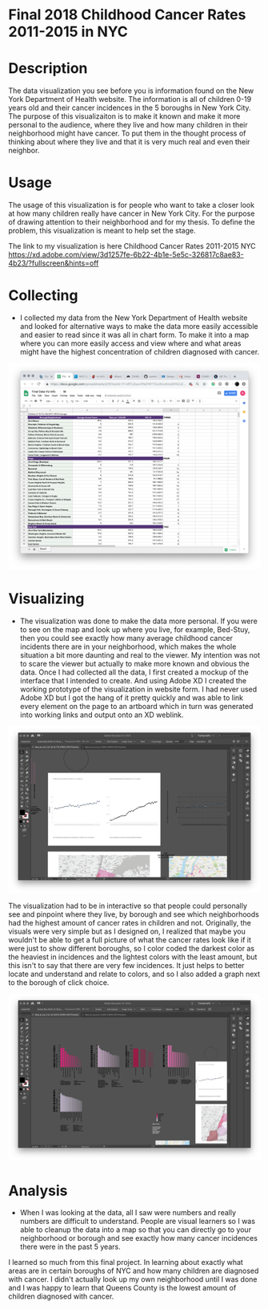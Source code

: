 # Final 2018 Childhood Cancer Rates 2011-2015 in NYC

# Description
The data visualization you see before you is information found on the New York Department of Health website. The information is all of children 0-19 years old and their cancer incidences in the 5 boroughs in New York City. The purpose of this visualizaiton is to make it known and make it more personal to the audience, where they live and how many children in their neighborhood might have cancer. To put them in the thought process of thinking about where they live and that it is very much real and even their neighbor.

# Usage
The usage of this visualization is for people who want to take a closer look at how many children really have cancer in New York City. For the purpose of drawing attention to their neighborhood and for my thesis. To define the problem, this visualization is meant to help set the stage.

The link to my visualization is here 
Childhood Cancer Rates 2011-2015 NYC
https://xd.adobe.com/view/3d1257fe-6b22-4b1e-5e5c-326817c8ae83-4b23/?fullscreen&hints=off

# Collecting
- I collected my data from the New York Department of Health website and looked for alternative ways to make the data more easily accessible and easier to read since it was all in chart form. To make it into a map where you can more easily access and view where and what areas might have the highest concentration of children diagnosed with cancer. 

![alt text](https://github.com/raaycho/Final_2018/blob/master/Screen%20Shot%202018-12-17%20at%2012.36.59%20AM.png)

# Visualizing
- The visualization was done to make the data more personal. If you were to see on the map and look up where you live, for example, Bed-Stuy, then you could see exactly how many average childhood cancer incidents there are in your neighborhood, which makes the whole situation a bit more daunting and real to the viewer. My intention was not to scare the viewer but actually to make more known and obvious the data. Once I had collected all the data, I first created a mockup of the interface that I intended to create. And using Adobe XD I created the working prototype of the visualization in website form. I had never used Adobe XD but I got the hang of it pretty quickly and was able to link every element on the page to an artboard which in turn was generated into working links and output onto an XD weblink.

![alt text](https://github.com/raaycho/Final_2018/blob/master/Screen%20Shot%202018-12-17%20at%2012.36.40%20AM.png)


The visualization had to be in interactive so that people could personally see and pinpoint where they live, by borough and see which neighborhoods had the highest amount of cancer rates in children and not. Originally, the visuals were very simple but as I designed on, I realized that maybe you wouldn't be able to get a full picture of what the cancer rates look like if it were just to show different boroughs, so I color coded the darkest color as the heaviest in incidences and the lightest colors with the least amount, but this isn't to say that there are very few incidences. It just helps to better locate and understand and relate to colors, and so I also added a graph next to the borough of click choice.

![alt text](https://github.com/raaycho/Final_2018/blob/master/Screen%20Shot%202018-12-17%20at%2012.36.45%20AM.png)

# Analysis
- When I was looking at the data, all I saw were numbers and really numbers are difficult to understand. People are visual learners so I was able to cleanup the data into a map so that you can directly go to your neighborhood or borough and see exactly how many cancer incidences there were in the past 5 years.

I learned so much from this final project. In learning about exactly what areas are in certain boroughs of NYC and how many children are diagnosed with cancer. I didn't actually look up my own neighborhood until I was done and I was happy to learn that Queens County is the lowest amount of children diagnosed with cancer.
